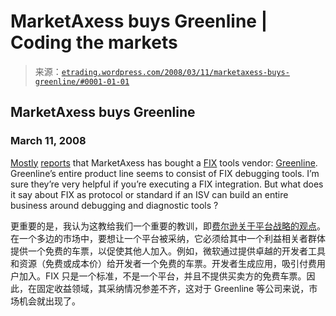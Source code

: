 <!--yml

category: 未分类

date: 2024-05-12 19:43:51

-->

# MarketAxess buys Greenline | Coding the markets

> 来源：[`etrading.wordpress.com/2008/03/11/marketaxess-buys-greenline/#0001-01-01`](https://etrading.wordpress.com/2008/03/11/marketaxess-buys-greenline/#0001-01-01)

## MarketAxess buys Greenline

### March 11, 2008

[Mostly](http://mostly.wordpress.com) [reports](http://mostly.wordpress.com/2008/03/07/marketaxess-fix-future/) that MarketAxess has bought a [FIX](http://www.fixprotocol.org/) tools vendor: [Greenline](http://www.greenlinetech.com/).  Greenline’s entire product line seems to consist of FIX debugging tools. I’m sure they’re very helpful if you’re executing a FIX integration. But what does it say about FIX as protocol or standard if an ISV can build an entire business around debugging and diagnostic tools ?

更重要的是，我认为这教给我们一个重要的教训，即[费尔逊关于平台战略的观点](http://www.amazon.com/High-Stakes-No-Prisoners-Internet/dp/0812931432)。在一个多边的市场中，要想让一个平台被采纳，它必须给其中一个利益相关者群体提供一个免费的车票，以促使其他人加入。例如，微软通过提供卓越的开发者工具和资源（免费或成本价）给开发者一个免费的车票。开发者生成应用，吸引付费用户加入。FIX 只是一个标准，不是一个平台，并且不提供买卖方的免费车票。因此，在固定收益领域，其采纳情况参差不齐，这对于 Greenline 等公司来说，市场机会就出现了。
